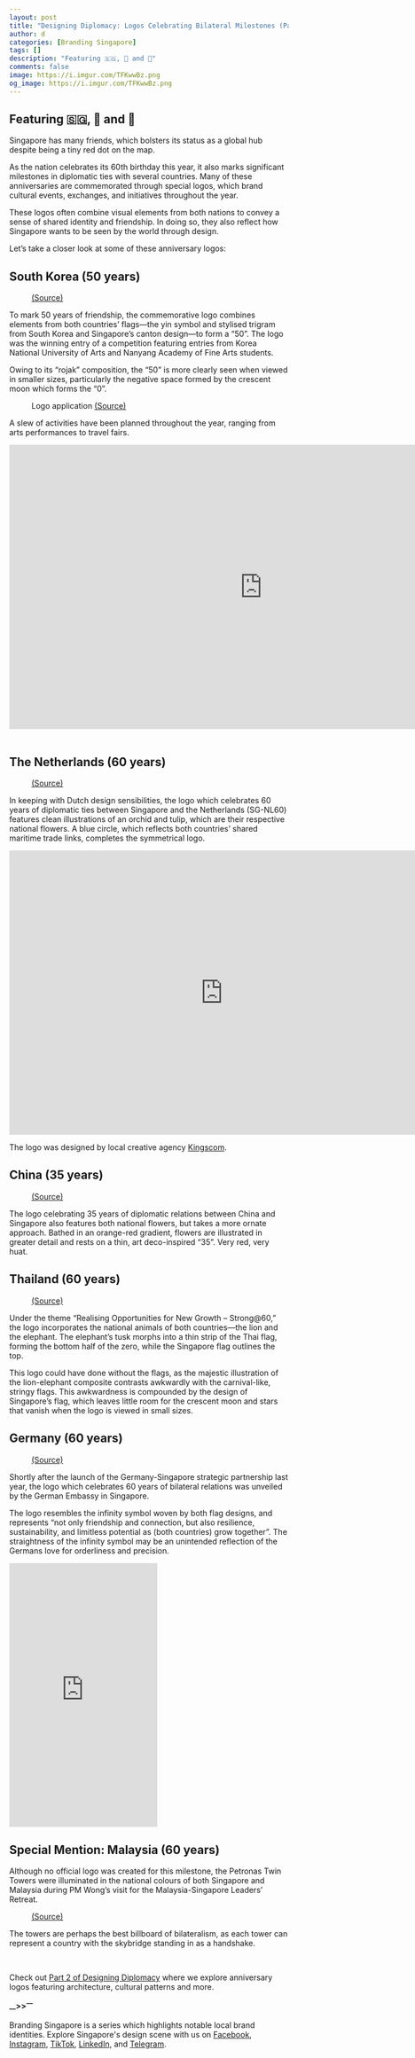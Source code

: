 ```yaml
---
layout: post
title: "Designing Diplomacy: Logos Celebrating Bilateral Milestones (Part 1)"
author: d
categories: [Branding Singapore]
tags: []
description: "Featuring 🇸🇬, 💐 and 🦁"
comments: false
image: https://i.imgur.com/TFKwwBz.png
og_image: https://i.imgur.com/TFKwwBz.png
---
```


<h2>Featuring 🇸🇬, 💐 and 🦁 </h2>

Singapore has many friends, which bolsters its status as a global hub despite being a tiny red dot on the map.

As the nation celebrates its 60th birthday this year, it also marks significant milestones in diplomatic ties with several countries. Many of these anniversaries are commemorated through special logos, which brand cultural events, exchanges, and initiatives throughout the year.

These logos often combine visual elements from both nations to convey a sense of shared identity and friendship. In doing so, they also reflect how Singapore wants to be seen by the world through design.

Let’s take a closer look at some of these anniversary logos:

<h2>South Korea (50 years)</h2>

<figure>
<img src="https://i.imgur.com/9TQ8291.png" alt="">
<figcaption><a href="https://www.facebook.com/KoreaEmbassySingapore/posts/1023950249769565" target="_blank">(Source)</a></figcaption>
</figure>

To mark 50 years of friendship, the commemorative logo combines elements from both countries’ flags—the yin symbol and stylised trigram from South Korea and Singapore’s canton design—to form a “50”. The logo was the winning entry of a competition featuring entries from Korea National University of Arts and Nanyang Academy of Fine Arts students.

Owing to its “rojak” composition, the “50” is more clearly seen when viewed in smaller sizes, particularly the negative space formed by the crescent moon which forms the “0”.

<figure>
<img src="https://i.imgur.com/MIx9YUW.png" alt="">
<figcaption>Logo application <a href="https://www.facebook.com/KoreaEmbassySingapore/posts/1023950249769565" target="_blank">(Source)</a></figcaption>
</figure>

A slew of activities have been planned throughout the year, ranging from arts performances to travel fairs. 

<div class="video-responsive"> <iframe width="912" height="513" src="https://www.youtube.com/embed/9whpmIXOHKY" title="Singapore and South Korea mark 50 years of friendship with a slew of activities" frameborder="0" allow="accelerometer; autoplay; clipboard-write; encrypted-media; gyroscope; picture-in-picture; web-share" referrerpolicy="strict-origin-when-cross-origin" allowfullscreen></iframe></div>

<br>

<h2>The Netherlands (60 years)</h2>

<figure>
<img src="https://i.imgur.com/Zvhaadz.png" alt="">
<figcaption><a href="https://kingscom.com/portfolio/dutch-embassy-singapore/" target="_blank">(Source)</a></figcaption>
</figure>

In keeping with Dutch design sensibilities, the logo which celebrates 60 years of diplomatic ties between Singapore and the Netherlands (SG-NL60) features clean illustrations of an orchid and tulip, which are their respective national flowers. A blue circle, which reflects both countries’ shared maritime trade links, completes the symmetrical logo. 

<div class="video-responsive"> <iframe width="770" height="513" src="https://www.youtube.com/embed/sbKMpzk9TSI" title="Announcing: The SGNL60 Logo" frameborder="0" allow="accelerometer; autoplay; clipboard-write; encrypted-media; gyroscope; picture-in-picture; web-share" referrerpolicy="strict-origin-when-cross-origin" allowfullscreen></iframe></div>

The logo was designed by local creative agency <a href="https://kingscom.com/about/" target="_blank">Kingscom</a>. 

<h2>China (35 years)</h2>

<figure>
<img src="https://i.imgur.com/MCxIHQv.jpg" alt="">
<figcaption><a href="https://www.facebook.com/photo?fbid=918852907108835&set=a.514335167560613" target="_blank">(Source)</a></figcaption>
</figure>

The logo celebrating 35 years of diplomatic relations between China and Singapore also features both national flowers, but takes a more ornate approach. Bathed in an orange-red gradient, flowers are illustrated in greater detail and rests on a thin, art deco-inspired “35”. Very red, very huat.

<h2>Thailand (60 years)</h2>

<figure>
<img src="https://i.imgur.com/gBdVsNv.jpg" alt="">
<figcaption><a href="https://indiplomacy.com/2025/01/31/thailand-and-singapore-unveil-logo-to-celebrate-60-years-of-diplomatic-relations/" target="_blank">(Source)</a></figcaption>
</figure>

Under the theme “Realising Opportunities for New Growth – Strong@60,” the logo incorporates the national animals of both countries—the lion and the elephant. The elephant’s tusk morphs into a thin strip of the Thai flag, forming the bottom half of the zero, while the Singapore flag outlines the top.

This logo could have done without the flags, as the majestic illustration of the lion-elephant composite contrasts awkwardly with the carnival-like, stringy flags. This awkwardness is compounded by the design of Singapore’s flag, which leaves little room for the crescent moon and stars that vanish when the logo is viewed in small sizes.


<h2>Germany (60 years)</h2>

<figure>
<img src="https://i.imgur.com/dBFx8sX.png" alt="">
<figcaption><a href="https://singapur.diplo.de/" target="_blank">(Source)</a></figcaption>
</figure>

Shortly after the launch of the Germany-Singapore strategic partnership last year, the logo which celebrates 60 years of bilateral relations was unveiled by the German Embassy in Singapore. 

The logo resembles the infinity symbol woven by both flag designs, and represents “not only friendship and connection, but also resilience, sustainability, and limitless potential as (both countries) grow together”. The straightness of the infinity symbol may be an unintended reflection of the Germans love for orderliness and precision. 

<div class="fb-post-container">
<iframe src="https://www.facebook.com/plugins/video.php?height=476&href=https%3A%2F%2Fwww.facebook.com%2Freel%2F1841282159957112%2F&show_text=false&width=267&t=0" width="267" height="476" style="border:none;overflow:hidden" scrolling="no" frameborder="0" allowfullscreen="true" allow="autoplay; clipboard-write; encrypted-media; picture-in-picture; web-share"></iframe>
</div>

<h2>Special Mention: Malaysia (60 years)</h2>

Although no official logo was created for this milestone, the Petronas Twin Towers were illuminated in the national colours of both Singapore and Malaysia during PM Wong’s visit for the Malaysia-Singapore Leaders’ Retreat.

<figure>
<img src="https://i.imgur.com/812XnMl.jpg" alt="">
<figcaption><a href="https://www.instagram.com/p/DEfJzvhzZVP/" target="_blank">(Source)</a></figcaption>
</figure>

The towers are perhaps the best billboard of bilateralism, as each tower can represent a country with the skybridge standing in as a handshake. 

<br>

Check out <a href="https://www.designinsingapore.com/bilateral-milestone-logos-pt-2/" target="_blank">Part 2 of Designing Diplomacy</a> where we explore anniversary logos featuring architecture, cultural patterns and more.

<strong><sub>—</sub>><sub></sub>><sup>—</sup></strong>

Branding Singapore is a series which highlights notable local brand identities. Explore Singapore's design scene with us on <a href="https://www.facebook.com/DesignInSingapore" target="_blank" rel="noopener noreferrer">Facebook</a>, <a href="https://www.instagram.com/designinsingapore" target="_blank" rel="noopener noreferrer">Instagram</a>, <a href="https://www.tiktok.com/@designinsingapore" target="_blank" rel="noopener noreferrer">TikTok</a>, <a href="https://www.linkedin.com/company/designinsingapore" target="_blank" rel="noopener noreferrer">LinkedIn</a>, and <a href="https://t.me/designinsingapore" target="_blank" rel="noopener noreferrer">Telegram</a>. 
